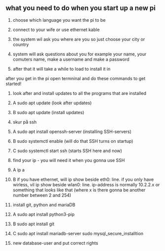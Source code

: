 ## what you need to do when you start up a new pi
1. choose which language you want the pi to be

2. connect to your wife or use ethernet kable

3. the system wil ask you where are you so just choose your city or country

4. system will ask questions about you for example your name, your comuters name, make a  username and make a password

5. after that it will take a while to load to install it in

 after you get in the pi open termninal and do these commands to get started!

 1. look after and install updates to all the programs that are installed

 1. A sudo apt update (look after updates)
 2. B sudo apt update (install updates)

2. skur på ssh

1. A sudo apt install openssh-server (installing SSH-servers)
2. B sudo systemctl enable (will do that SSH turns on startup)
3. C sudo systemctl start ssh (starts SSH here and now)

5. find your ip - you will need it when you gonna use SSH

1. A ip a 
2. B if you have ethernet, will ip show beside eth0: line. if you only have wirless, vil ip show beside wlan0: line. ip-address is normally 10.2.2.x or something that looks like that (where x is there gonna be another number between 2 and 254)

6. install git, python and mariaDB

1. A sudo apt install python3-pip
2. B sudo apt install git
3. C sudo apt install mariadb-server
sudo mysql_secure_installtion

7. new database-user and put correct rights
